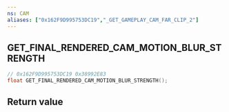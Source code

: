 ```yaml
---
ns: CAM
aliases: ["0x162F9D995753DC19","_GET_GAMEPLAY_CAM_FAR_CLIP_2"]
---
```

## GET_FINAL_RENDERED_CAM_MOTION_BLUR_STRENGTH

```c
// 0x162F9D995753DC19 0x38992E83
float GET_FINAL_RENDERED_CAM_MOTION_BLUR_STRENGTH();
```

## Return value
